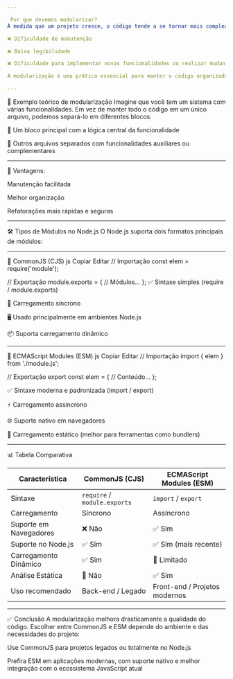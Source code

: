 ```yaml
---

 Por que devemos modularizar?
À medida que um projeto cresce, o código tende a se tornar mais complexo. Isso pode gerar diversos problemas, como:

❌ Dificuldade de manutenção

❌ Baixa legibilidade

❌ Dificuldade para implementar novas funcionalidades ou realizar mudanças

A modularização é uma prática essencial para manter o código organizado, reutilizável e mais fácil de entender e modificar.

---
```


🧱 Exemplo teórico de modularização
Imagine que você tem um sistema com várias funcionalidades. Em vez de manter todo o código em um único arquivo, podemos separá-lo em diferentes blocos:

📂 Um bloco principal com a lógica central da funcionalidade

📄 Outros arquivos separados com funcionalidades auxiliares ou complementares

---

🎯 Vantagens:

Manutenção facilitada

Melhor organização

Refatorações mais rápidas e seguras

---

🛠️ Tipos de Módulos no Node.js
O Node.js suporta dois formatos principais de módulos:

---

🔸 CommonJS (CJS)
js
Copiar
Editar
// Importação
const elem = require('module');

// Exportação
module.exports = {
    // Módulos...
};
✅ Sintaxe simples (require / module.exports)

🔁 Carregamento síncrono

🖥️ Usado principalmente em ambientes Node.js

📦 Suporta carregamento dinâmico


---


🔹 ECMAScript Modules (ESM)
js
Copiar
Editar
// Importação
import { elem } from './module.js';

// Exportação
export const elem = {
    // Conteúdo...
};

✅ Sintaxe moderna e padronizada (import / export)

⚡ Carregamento assíncrono

🌐 Suporte nativo em navegadores

📄 Carregamento estático (melhor para ferramentas como bundlers)

---

📊 Tabela Comparativa

| Característica         | CommonJS (CJS)               | ECMAScript Modules (ESM)      |
| ---------------------- | ---------------------------- | ----------------------------- |
| Sintaxe                | `require` / `module.exports` | `import` / `export`           |
| Carregamento           | Síncrono                     | Assíncrono                    |
| Suporte em Navegadores | ❌ Não                        | ✅ Sim                         |
| Suporte no Node.js     | ✅ Sim                        | ✅ Sim (mais recente)          |
| Carregamento Dinâmico  | ✅ Sim                        | 🚫 Limitado                   |
| Análise Estática       | 🚫 Não                       | ✅ Sim                         |
| Uso recomendado        | Back-end / Legado            | Front-end / Projetos modernos |

---

✅ Conclusão
A modularização melhora drasticamente a qualidade do código. Escolher entre CommonJS e ESM depende do ambiente e das necessidades do projeto:

Use CommonJS para projetos legados ou totalmente no Node.js

Prefira ESM em aplicações modernas, com suporte nativo e melhor integração com o ecossistema JavaScript atual
